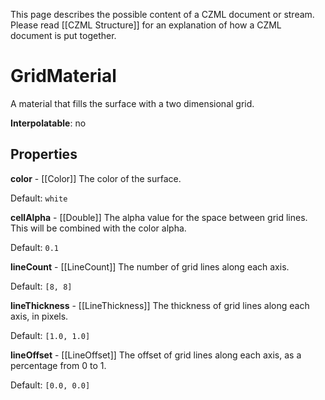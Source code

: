 This page describes the possible content of a CZML document or stream.  Please read [[CZML Structure]] for an explanation of how a CZML document is put together.

# GridMaterial

A material that fills the surface with a two dimensional grid.

**Interpolatable**: no

## Properties

**color** - [[Color]]
The color of the surface.

Default: `white`


**cellAlpha** - [[Double]]
The alpha value for the space between grid lines. This will be combined with the color alpha.

Default: `0.1`


**lineCount** - [[LineCount]]
The number of grid lines along each axis.

Default: `[8, 8]`


**lineThickness** - [[LineThickness]]
The thickness of grid lines along each axis, in pixels.

Default: `[1.0, 1.0]`


**lineOffset** - [[LineOffset]]
The offset of grid lines along each axis, as a percentage from 0 to 1.

Default: `[0.0, 0.0]`


